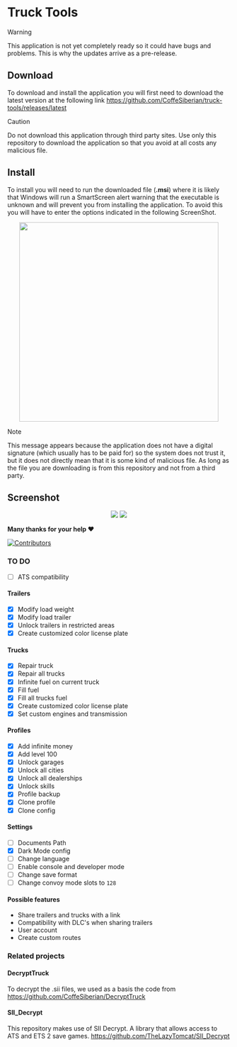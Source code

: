 # Truck Tools

> [!WARNING]
> This application is not yet completely ready so it could have bugs and problems. This is why the updates arrive as a pre-release.

## Download

To download and install the application you will first need to download the latest version at the following link <https://github.com/CoffeSiberian/truck-tools/releases/latest>

> [!CAUTION]
> Do not download this application through third party sites. Use only this repository to download the application so that you avoid at all costs any malicious file.

## Install

To install you will need to run the downloaded file (**.msi**) where it is likely that Windows will run a SmartScreen alert warning that the executable is unknown and will prevent you from installing the application. To avoid this you will have to enter the options indicated in the following ScreenShot.

<p align="center">
  <img width="450" src="https://i.imgur.com/tpHbu3n.png">
</p>

> [!NOTE]
> This message appears because the application does not have a digital signature (which usually has to be paid for) so the system does not trust it, but it does not directly mean that it is some kind of malicious file. As long as the file you are downloading is from this repository and not from a third party.

## Screenshot

<p align="center">
  <img src="https://i.imgur.com/Kg4Qx63.png">
  <img src="https://i.imgur.com/Z3xq0HU.png">
</p>

**Many thanks for your help ❤️**

[![Contributors](https://contrib.rocks/image?repo=CoffeSiberian/truck-tools&max=500&columns=20)](https://github.com/CoffeSiberian/truck-tools/graphs/contributors)

### TO DO

- [ ] ATS compatibility

#### Trailers

- [x] Modify load weight
- [x] Modify load trailer
- [x] Unlock trailers in restricted areas
- [x] Create customized color license plate

#### Trucks

- [x] Repair truck
- [x] Repair all trucks
- [x] Infinite fuel on current truck
- [x] Fill fuel
- [x] Fill all trucks fuel
- [x] Create customized color license plate
- [x] Set custom engines and transmission

#### Profiles

- [x] Add infinite money
- [x] Add level 100
- [x] Unlock garages
- [x] Unlock all cities
- [x] Unlock all dealerships
- [x] Unlock skills
- [x] Profile backup
- [x] Clone profile
- [x] Clone config

#### Settings

- [ ] Documents Path
- [x] Dark Mode config
- [ ] Change language
- [ ] Enable console and developer mode
- [ ] Change save format
- [ ] Change convoy mode slots to `128`

#### Possible features

- Share trailers and trucks with a link
- Compatibility with DLC's when sharing trailers
- User account
- Create custom routes

### Related projects

#### DecryptTruck

To decrypt the .sii files, we used as a basis the code from https://github.com/CoffeSiberian/DecryptTruck

#### SII_Decrypt

This repository makes use of SII Decrypt. A library that allows access to ATS and ETS 2 save games.
https://github.com/TheLazyTomcat/SII_Decrypt
